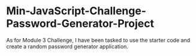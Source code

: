 # Min-JavaScript-Challenge-Password-Generator-Project
As for Module 3 Challenge, I have been tasked to use the starter code and create a random password generator application.

